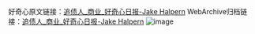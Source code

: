 好奇心原文链接：[追债人_商业_好奇心日报-Jake Halpern](https://www.qdaily.com/articles/1998.html)
WebArchive归档链接：[追债人_商业_好奇心日报-Jake Halpern](http://web.archive.org/web/20190623150759/https://www.qdaily.com/articles/1998.html)
![image](http://ww3.sinaimg.cn/large/007d5XDply1g3vbud3kgmj30r3cmqkjp)